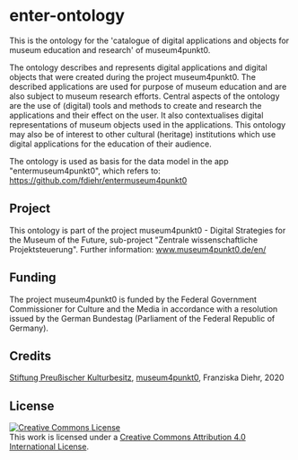 # enter-ontology

This is the ontology for the 'catalogue of digital applications and objects for museum education and research' of museum4punkt0. 

The ontology describes and represents digital applications and digital objects 
that were created during the project museum4punkt0. The described applications 
are used for purpose of museum education and are also subject to museum research efforts. 
Central aspects of the ontology are the use of (digital) tools and methods to create and research 
the applications and their effect on the user. It also contextualises digital representations of 
museum objects used in the applications.
This ontology may also be of interest to other cultural (heritage) institutions 
which use digital applications for the education of their audience.

The ontology is used as basis for the data model in the app "entermuseum4punkt0", which refers to: 
https://github.com/fdiehr/entermuseum4punkt0

## Project
This ontology is part of the project museum4punkt0 -
Digital Strategies for the Museum of the Future, sub-project "Zentrale wissenschaftliche Projektsteuerung". 
Further information: www.museum4punkt0.de/en/

## Funding
The project museum4punkt0 is funded by the Federal Government Commissioner
for Culture and the Media in accordance with a resolution issued by the German
Bundestag (Parliament of the Federal Republic of Germany).

## Credits 
<a href="https://www.preussischer-kulturbesitz.de/"> Stiftung Preußischer Kulturbesitz</a>, <a href="https://www.museum4punkt0.de/en"> museum4punkt0</a>, Franziska Diehr, 2020

## License
<a rel="license" href="http://creativecommons.org/licenses/by/4.0/">
<img alt="Creative Commons License" style="border-width:0" src="https://i.creativecommons.org/l/by/4.0/88x31.png" />
</a><br />This work is licensed under a 
<a rel="license" href="http://creativecommons.org/licenses/by/4.0/">Creative Commons Attribution 4.0 International License</a>.


